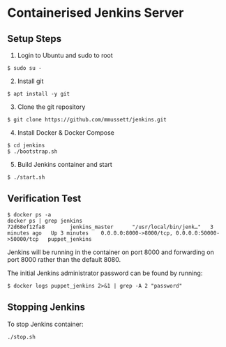 # Containerised Jenkins Server

## Setup Steps




1) Login to Ubuntu and sudo to root

```
$ sudo su -
```

2) Install git

```
$ apt install -y git
```

3) Clone the git repository
```
$ git clone https://github.com/mmussett/jenkins.git
```

4) Install Docker & Docker Compose
```
$ cd jenkins
$ ./bootstrap.sh
```

5) Build Jenkins container and start

```
$ ./start.sh
```

## Verification Test

```
$ docker ps -a
docker ps | grep jenkins
72d68ef12fa8        jenkins_master      "/usr/local/bin/jenk…"   3 minutes ago   Up 3 minutes    0.0.0.0:8000->8000/tcp, 0.0.0.0:50000->50000/tcp   puppet_jenkins
```

Jenkins will be running in the container on port 8000 and forwarding on port 8000 rather than the default 8080.

The initial Jenkins administrator password can be found by running:

```
$ docker logs puppet_jenkins 2>&1 | grep -A 2 "password"
```




## Stopping Jenkins


To stop Jenkins container:

```
./stop.sh
```